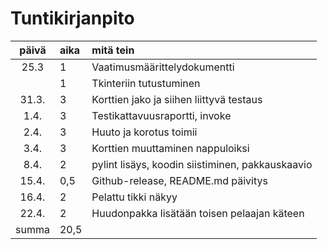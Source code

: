 # Tuntikirjanpito

| päivä | aika | mitä tein |
| :----:|:-----| :-----|
| 25.3 | 1 | Vaatimusmäärittelydokumentti |
| | 1 | Tkinteriin tutustuminen |
| 31.3. | 3 | Korttien jako ja siihen liittyvä testaus |
| 1.4. | 3 | Testikattavuusraportti, invoke |
| 2.4. | 3 | Huuto ja korotus toimii |
| 3.4. | 3 | Korttien muuttaminen nappuloiksi |
| 8.4. | 2 | pylint lisäys, koodin siistiminen, pakkauskaavio |
| 15.4. | 0,5 | Github-release, README.md päivitys |
| 16.4. | 2 | Pelattu tikki näkyy |
| 22.4. | 2 | Huudonpakka lisätään toisen pelaajan käteen |
| summa | 20,5 |  |
